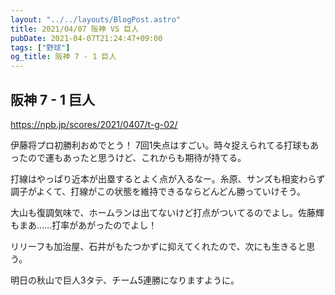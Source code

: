 ```yaml
---
layout: "../../layouts/BlogPost.astro"
title: 2021/04/07 阪神 VS 巨人
pubDate: 2021-04-07T21:24:47+09:00
tags: ["野球"]
og_title: 阪神 7 - 1 巨人
---
```


## 阪神 7 - 1 巨人

https://npb.jp/scores/2021/0407/t-g-02/


伊藤将プロ初勝利おめでとう！ 7回1失点はすごい。時々捉えられてる打球もあったので運もあったと思うけど、これからも期待が持てる。

打線はやっぱり近本が出塁するとよく点が入るなー。糸原、サンズも相変わらず調子がよくて、打線がこの状態を維持できるならどんどん勝っていけそう。

大山も復調気味で、ホームランは出てないけど打点がついてるのでよし。佐藤輝もまあ……打率があがったのでよし！

リリーフも加治屋、石井がもたつかずに抑えてくれたので、次にも生きると思う。

明日の秋山で巨人3タテ、チーム5連勝になりますように。